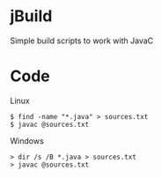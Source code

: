 # jBuild
Simple build scripts to work with JavaC

# Code
Linux
~~~~SH
$ find -name "*.java" > sources.txt
$ javac @sources.txt
~~~~

Windows
~~~~BAT
> dir /s /B *.java > sources.txt
> javac @sources.txt
~~~~
